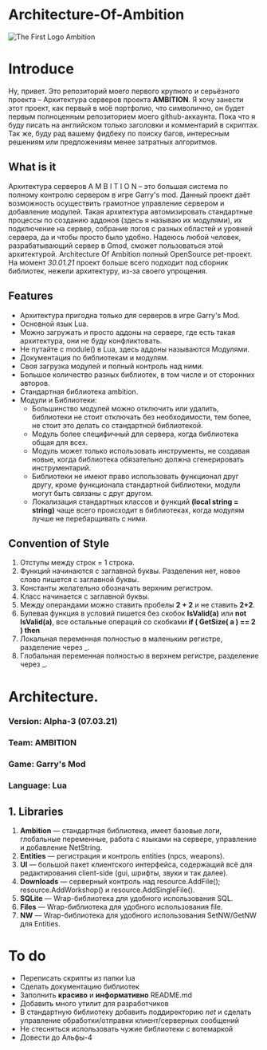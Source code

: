 # Architecture-Of-Ambition

![The First Logo Ambition](https://i.imgur.com/8IZitjD.png)

# Introduce

Ну, привет. Это репозиторий моего первого крупного и серьёзного проекта – Архитектура серверов проекта **AMBITION**.
Я хочу занести этот проект, как первый в моё портфолио, что символично, он будет первым полноценным репозиторием моего github-аккаунта. Пока что я буду писать на английском только заголовки и комментарий в скриптах. Так же, буду рад вашему фидбеку по поиску багов, интересным решениям или предложениям менее затратных алгоритмов. 

## What is it

Архитектура серверов A M B I T I O N – это большая система по полному контролю сервером в игре Garry's mod. Данный проект даёт возможность осуществить грамотное управление сервером и добавление модулей. Такая архитектура автомизировать стандартные процессы по созданию аддонов (здесь я называю их модулями), их подключение на сервер, собрание логов с разных областей и уровней сервера, да и чтобы просто было удобно. Надеюсь любой человек, разрабатывающий сервер в Gmod, сможет пользоваться этой архитектурой. Architecture Of Ambition полный OpenSource pet-проект. На момент *30.01.21* проект больше всего подходит под сборник библиотек, нежели архитектуру, из-за своего упрощения.

## Features

*   Архитектура пригодна только для серверов в игре Garry's Mod.
*   Основной язык Lua.
*   Можно загружать и просто аддоны на сервере, где есть такая архитектура, они не буду конфликтовать.
*   Не путайте с module() в Lua, здесь аддоны называются Модулями.
*   Документация по библиотекам и модулям.
*   Своя загрузка модулей и полный контроль над ними.
*   Большое количество разных библиотек, в том числе и от сторонних авторов.
*   Стандартная библиотека ambition.
*   Модули и Библиотеки:
    * Большинство модулей можно отключить или удалить, библиотеки не стоит отключать без необходимости, тем более, не стоит это делать со стандартной библиотекой. 
    * Модуль более специфичный для сервера, когда библиотека общая для всех. 
    * Модуль может только использовать инструменты, не создавая новые, когда библиотека обязательно должна сгенерировать инструментарий.
    * Библиотеки не имеют право использовать функционал друг другу, кроме функционала стандартной библиотеки, модули могут быть связаны с друг другом.
    * Локализация стандартных классов и функций **(local string = string)** чаще всего происходит в библиотеках, когда модулям лучше не перебарщивать с ними.

## Convention of Style

  1. Отступы между строк = 1 строка.
  2. Функций начинаются с заглавной буквы. Разделения нет, новое слово пишется с заглавной буквы.
  3. Константы желательно обозначать верхним регистром.
  4. Класс начинается с заглавной буквы.
  5. Между операндами можно ставить пробелы __2 + 2__ и не ставить __2+2__.
  6. Булевая функция в условий пишется без скобок __IsValid(a)__ или __not IsValid(a)__, все остальные операций со скобками __if ( GetSize( a ) == 2 ) then__
  7. Локальная переменная полностью в маленьким регистре, разделение через _.
  8. Глобальная переменная полностью в верхнем регистре, разделение через _.



# Architecture.

### Version: Alpha-3 (07.03.21)
### Team: AMBITION
### Game: Garry's Mod
### Language: Lua

## 1. Libraries

  1. **Ambition** — стандартная библиотека, имеет базовые логи, глобальные переменные, работа с языками на сервере, управление и добавление NetString.
  2. **Entities** — регистрация и контроль entities (npcs, weapons).
  3. **UI** — большой пакет клиентского интерфейса, содержащий всё для редактирования client-side (gui, шрифты, звуки и так далее).
  4. **Downloads** — серверный контроль над resource.AddFile(); resource.AddWorkshop() и resource.AddSingleFile().
  5. **SQLite** — Wrap-библиотека для удобного использования SQL.
  6. **Files** — Wrap-библиотека для удобного использования file.
  7. **NW** — Wrap-библиотека для удобного использования SetNW/GetNW для Entities.



# To do

* Переписать скрипты из папки lua
* Сделать документацию библиотек
* Заполнить __красиво__ и __информативно__ README.md
* Добавить много утилит для разработчиков
* В стандартную библиотеку добавить поддиректорию _net_ и сделать управление обработки/отправки клиент/серверных сообщений
* Не стесняться использовать чужие библиотеки с вотемаркой
* Довести до Альфы-4
